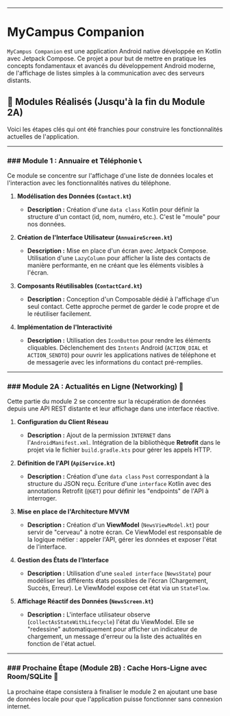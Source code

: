 
---

# MyCampus Companion

`MyCampus Companion` est une application Android native développée en Kotlin avec Jetpack Compose. Ce projet a pour but de mettre en pratique les concepts fondamentaux et avancés du développement Android moderne, de l'affichage de listes simples à la communication avec des serveurs distants.

## 🚀 Modules Réalisés (Jusqu'à la fin du Module 2A)

Voici les étapes clés qui ont été franchies pour construire les fonctionnalités actuelles de l'application.

---

### ### Module 1 : Annuaire et Téléphonie 📞

Ce module se concentre sur l'affichage d'une liste de données locales et l'interaction avec les fonctionnalités natives du téléphone.

1.  **Modélisation des Données (`Contact.kt`)**
    * **Description :** Création d'une `data class` Kotlin pour définir la structure d'un contact (id, nom, numéro, etc.). C'est le "moule" pour nos données.

2.  **Création de l'Interface Utilisateur (`AnnuaireScreen.kt`)**
    * **Description :** Mise en place d'un écran avec Jetpack Compose. Utilisation d'une `LazyColumn` pour afficher la liste des contacts de manière performante, en ne créant que les éléments visibles à l'écran.

3.  **Composants Réutilisables (`ContactCard.kt`)**
    * **Description :** Conception d'un Composable dédié à l'affichage d'un seul contact. Cette approche permet de garder le code propre et de le réutiliser facilement.

4.  **Implémentation de l'Interactivité**
    * **Description :** Utilisation des `IconButton` pour rendre les éléments cliquables. Déclenchement des `Intents` Android (`ACTION_DIAL` et `ACTION_SENDTO`) pour ouvrir les applications natives de téléphone et de messagerie avec les informations du contact pré-remplies.

---

### ### Module 2A : Actualités en Ligne (Networking) 📰

Cette partie du module 2 se concentre sur la récupération de données depuis une API REST distante et leur affichage dans une interface réactive.

1.  **Configuration du Client Réseau**
    * **Description :** Ajout de la permission `INTERNET` dans l'`AndroidManifest.xml`. Intégration de la bibliothèque **Retrofit** dans le projet via le fichier `build.gradle.kts` pour gérer les appels HTTP.

2.  **Définition de l'API (`ApiService.kt`)**
    * **Description :** Création d'une `data class` `Post` correspondant à la structure du JSON reçu. Écriture d'une `interface` Kotlin avec des annotations Retrofit (`@GET`) pour définir les "endpoints" de l'API à interroger.

3.  **Mise en place de l'Architecture MVVM**
    * **Description :** Création d'un **ViewModel** (`NewsViewModel.kt`) pour servir de "cerveau" à notre écran. Ce ViewModel est responsable de la logique métier : appeler l'API, gérer les données et exposer l'état de l'interface.

4.  **Gestion des États de l'Interface**
    * **Description :** Utilisation d'une `sealed interface` (`NewsState`) pour modéliser les différents états possibles de l'écran (Chargement, Succès, Erreur). Le ViewModel expose cet état via un `StateFlow`.

5.  **Affichage Réactif des Données (`NewsScreen.kt`)**
    * **Description :** L'interface utilisateur observe (`collectAsStateWithLifecycle`) l'état du ViewModel. Elle se "redessine" automatiquement pour afficher un indicateur de chargement, un message d'erreur ou la liste des actualités en fonction de l'état actuel.

---

### ### Prochaine Étape (Module 2B) : Cache Hors-Ligne avec Room/SQLite 💾

La prochaine étape consistera à finaliser le module 2 en ajoutant une base de données locale pour que l'application puisse fonctionner sans connexion internet.